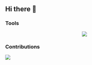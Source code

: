 ## Hi there 👋
<!--
<p align="center">
<a href="https://git.io/typing-svg">
<img src="https://readme-typing-svg.herokuapp.com?font=Chewy&pause=1000&color=1E6889&width=435&lines=Hello!+I+am+an+happy+biostatistician!+" alt="Typing SVG" />
</a>
</p>
-->


### Tools 
<p align="center">
  <a href="https://skillicons.dev">
    <img src="https://skillicons.dev/icons?i=github,docker,bash,latex,linux,r,vscode,raspberrypi,md" />
  </a>
</p>

### Contributions 

![](http://github-profile-summary-cards.vercel.app/api/cards/profile-details?username=angeliqueporciani&theme=nord_bright)  

<!--
**angeliqueporciani/angeliqueporciani** is a ✨ _special_ ✨ repository because its `README.md` (this file) appears on your GitHub profile.

Here are some ideas to get you started:

- 🔭 I’m currently working on ...
- 🌱 I’m currently learning ...
- 👯 I’m looking to collaborate on ...
- 🤔 I’m looking for help with ...
- 💬 Ask me about ...
- 📫 How to reach me: ...
- 😄 Pronouns: ...
- ⚡ Fun fact: ...
-->
